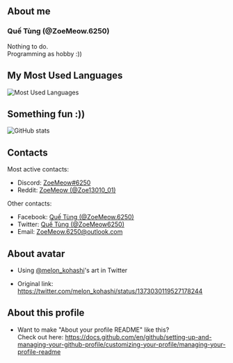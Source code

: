 ## About me
### Quế Tùng (@ZoeMeow.6250)
Nothing to do.<br>
Programming as hobby :))

## My Most Used Languages
![Most Used Languages](https://github-readme-stats.vercel.app/api/top-langs?layout=compact&username=zoemeow6250)

## Something fun :))
![GitHub stats](https://github-readme-stats.vercel.app/api?show_icons=true&theme=default&username=zoemeow6250)

## Contacts

Most active contacts:
- Discord: [ZoeMeow#6250][discord]
- Reddit: [ZoeMeow (@Zoe13010_01)][reddit]

Other contacts:
- Facebook: [Quế Tùng (@ZoeMeow.6250)][facebook]
- Twitter: [Quế Tùng (@ZoeMeow6250)][twitter]
- Email: [ZoeMeow.6250@outlook.com][email]

## About avatar

- Using [@melon_kohashi](https://twitter.com/melon_kohashi)'s art in Twitter

- Original link: https://twitter.com/melon_kohashi/status/1373030119527178244

## About this profile

- Want to make "About your profile README" like this?<br>Check out here: https://docs.github.com/en/github/setting-up-and-managing-your-github-profile/customizing-your-profile/managing-your-profile-readme

[discord]: https://discordapp.com/users/465061557814951936
[reddit]: https://www.reddit.com/user/zoe13010_01
[facebook]: https://www.facebook.com/ZoeMeow.6250
[twitter]: https://www.twitter.com/ZoeMeow6250
[email]: mailto:ZoeMeow.6250@outlook.com
